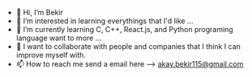 - 👋 Hi, I’m Bekir
- 👀 I’m interested in learning everythings that I'd like ...
- 🌱 I’m currently learning C, C++, React.js, and Python programing language want to more ...
- 💞️ I want to collaborate with people and companies that I think I can improve myself with.
- 📫 How to reach me send a email here --> akay.bekir115@gmail.com

<!---
dLea115/dLea115 is a ✨ special ✨ repository because its `README.md` (this file) appears on your GitHub profile.
You can click the Preview link to take a look at your changes.
--->
